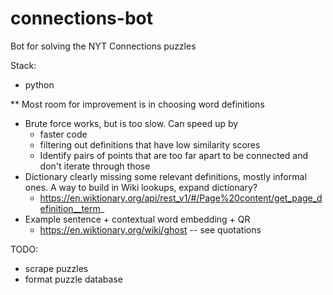 # connections-bot
Bot for solving the NYT Connections puzzles

Stack:
- python


** Most room for improvement is in choosing word definitions
- Brute force works, but is too slow. Can speed up by
	- faster code
	- filtering out definitions that have low similarity scores
	- Identify pairs of points that are too far apart to be connected and don't iterate through those
- Dictionary clearly missing some relevant definitions, mostly informal ones. A way to build in Wiki lookups, expand dictionary?
	- https://en.wiktionary.org/api/rest_v1/#/Page%20content/get_page_definition__term_
- Example sentence + contextual word embedding + QR
	- https://en.wiktionary.org/wiki/ghost -- see quotations


TODO:
- scrape puzzles
- format puzzle database

